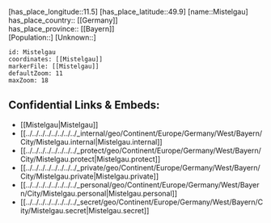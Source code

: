 ﻿---
location: [49.9,11.5] 
mapzoom: [7,12] 
mapmarker: city 
type: City
tags:
- geo/City


SpocWebEntityId: 32506
isDeleted: false
confidential: public

---
[has_place_longitude::11.5] 
[has_place_latitude::49.9] 
[name::Mistelgau] 
has_place_country:: [[Germany]]  
has_place_province:: [[Bayern]]  
[Population::] 
[Unknown::] 


```leaflet
id: Mistelgau
coordinates: [[Mistelgau]] 
markerFile: [[Mistelgau]] 
defaultZoom: 11 
maxZoom: 18
```


## Confidential Links & Embeds: 
- [[Mistelgau|Mistelgau]]  
- [[../../../../../../../../_internal/geo/Continent/Europe/Germany/West/Bayern/City/Mistelgau.internal|Mistelgau.internal]] 
- [[../../../../../../../../_protect/geo/Continent/Europe/Germany/West/Bayern/City/Mistelgau.protect|Mistelgau.protect]] 
- [[../../../../../../../../_private/geo/Continent/Europe/Germany/West/Bayern/City/Mistelgau.private|Mistelgau.private]] 
- [[../../../../../../../../_personal/geo/Continent/Europe/Germany/West/Bayern/City/Mistelgau.personal|Mistelgau.personal]] 
- [[../../../../../../../../_secret/geo/Continent/Europe/Germany/West/Bayern/City/Mistelgau.secret|Mistelgau.secret]] 
